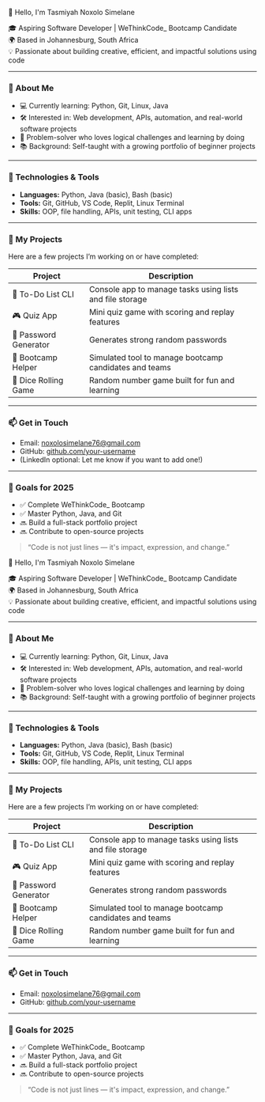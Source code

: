  👋 Hello, I'm Tasmiyah Noxolo Simelane

🎓 Aspiring Software Developer | WeThinkCode_ Bootcamp Candidate  
🌍 Based in Johannesburg, South Africa  
💡 Passionate about building creative, efficient, and impactful solutions using code  

---

### 🚀 About Me
- 💻 Currently learning: Python, Git, Linux, Java
- 🛠️ Interested in: Web development, APIs, automation, and real-world software projects
- 🧠 Problem-solver who loves logical challenges and learning by doing
- 📚 Background: Self-taught with a growing portfolio of beginner projects

---

### 🔧 Technologies & Tools
- **Languages:** Python, Java (basic), Bash (basic)
- **Tools:** Git, GitHub, VS Code, Replit, Linux Terminal
- **Skills:** OOP, file handling, APIs, unit testing, CLI apps

---

### 📁 My Projects
Here are a few projects I’m working on or have completed:

| Project | Description |
|--------|-------------|
| 📝 To-Do List CLI | Console app to manage tasks using lists and file storage |
| 🎮 Quiz App | Mini quiz game with scoring and replay features |
| 🔐 Password Generator | Generates strong random passwords |
| 🤖 Bootcamp Helper | Simulated tool to manage bootcamp candidates and teams |
| 🎲 Dice Rolling Game | Random number game built for fun and learning |

---

### 📫 Get in Touch
- Email: noxolosimelane76@gmail.com  
- GitHub: [github.com/your-username](https://github.com/your-username)  
- (LinkedIn optional: Let me know if you want to add one!)

---

### 🌟 Goals for 2025
- ✅ Complete WeThinkCode_ Bootcamp
- ✅ Master Python, Java, and Git
- 🔜 Build a full-stack portfolio project
- 🔜 Contribute to open-source projects

> “Code is not just lines — it's impact, expression, and change.”

 👋 Hello, I'm Tasmiyah Noxolo Simelane

🎓 Aspiring Software Developer | WeThinkCode_ Bootcamp Candidate  
🌍 Based in Johannesburg, South Africa  
💡 Passionate about building creative, efficient, and impactful solutions using code  

---

### 🚀 About Me
- 💻 Currently learning: Python, Git, Linux, Java
- 🛠️ Interested in: Web development, APIs, automation, and real-world software projects
- 🧠 Problem-solver who loves logical challenges and learning by doing
- 📚 Background: Self-taught with a growing portfolio of beginner projects

---

### 🔧 Technologies & Tools
- **Languages:** Python, Java (basic), Bash (basic)
- **Tools:** Git, GitHub, VS Code, Replit, Linux Terminal
- **Skills:** OOP, file handling, APIs, unit testing, CLI apps

---

### 📁 My Projects
Here are a few projects I’m working on or have completed:

| Project | Description |
|--------|-------------|
| 📝 To-Do List CLI | Console app to manage tasks using lists and file storage |
| 🎮 Quiz App | Mini quiz game with scoring and replay features |
| 🔐 Password Generator | Generates strong random passwords |
| 🤖 Bootcamp Helper | Simulated tool to manage bootcamp candidates and teams |
| 🎲 Dice Rolling Game | Random number game built for fun and learning |

---

### 📫 Get in Touch
- Email: noxolosimelane76@gmail.com  
- GitHub: [github.com/your-username](https://github.com/your-username)  


---

### 🌟 Goals for 2025
- ✅ Complete WeThinkCode_ Bootcamp
- ✅ Master Python, Java, and Git
- 🔜 Build a full-stack portfolio project
- 🔜 Contribute to open-source projects

> “Code is not just lines — it's impact, expression, and change.”

